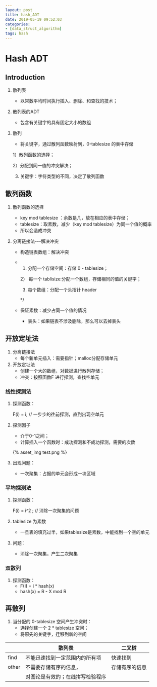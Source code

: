 ```yaml
---
layout: post
title: hash_ADT
date: 2019-05-19 09:52:03
categories: 
- [data_struct_algorithm]
tags: hash
---
```


# Hash ADT

## Introduction

1. 散列表

   + 以常数平均时间执行插入、删除、和查找的技术；

2. 散列表的ADT

   + 包含有关键字的具有固定大小的数组

3. 散列

   + 将关键字，通过散列函数映射到，0-tablesize 的表中存储

   1）散列函数的选择；

   2）分配到同一值的冲突解决；

   3)  关键字：字符类型的不同，决定了散列函数

## 散列函数

1. 散列函数的选择

   + key mod tablesize ：余数是几，放在相应的表中存储；
   + tablesize：取素数，减少（key mod tablesize）为同一个值的概率
   + 所以会造成冲突

2. 分离链接法---解决冲突

   + 构造链表数组：解决冲突

   + 1) 分配一个存储空间：存储 0 - tablesize；

     2） 每一个 tablisize:分配一个数组，存储相同的值的关键字；

     3) 每个数组：分配一个头指针 header

     */

   + 保证素数：减少占同一个值的情况

     + 表头：如果链表不涉及删除，那么可以去掉表头

## 开放定址法

1. 分离链接法
   + 每个新单元插入：需要指针；malloc分配存储单元
2. 开放定址法
   + 创建一个大的数组，对数据进行散列存储；
   + 冲突：按照函数F 进行探测，查找空单元

### 线性探测法

1. 探测函数：

   F(i) = i;	// 一步步的往前探测，直到出现空单元

2. 探测因子

   + 介于0-1之间；
   + 计算插入一个函数时：成功探测和不成功探测，需要的次数

   {% asset_img test.png %}

3. 出现问题：

   + 一次聚集：占据的单元会形成一块区域

### 平均探测法

1. 探测函数：

   F(i) = i^2 ;	// 消除一次聚集的问题

2. tablesize 为素数

   + 一旦表的填充过半，如果tablesize是素数，中能找到一个空的单元

3. 问题：

   + 消除一次聚集，产生二次聚集

### 双散列

1. 探测函数：
   + F(I) = i * hash(x)
   + hash(x) = R -  X mod R

## 再散列

1. 当分配的 0-tablesize 空间产生冲突时：
   + 选择创建一个 2 * tablesize 空间；
   + 将原先的关键字，迁移到新的空间

|       | 散列表                           | 二叉树         |
| ----- | -------------------------------- | -------------- |
| find  | 不能迅速找到一定范围内的所有项   | 快速找到       |
| other | 不需要存储有序的信息，           | 存储有序的信息 |
|       | 对图论是有效的；在线拼写检验程序 |                |


